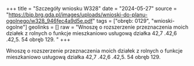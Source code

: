 +++
title = "Szczegóły wniosku W328"
date = "2024-05-27"
source = "https://bip.brg.gda.pl/images/uploads/wnioski-do-planu-ogolnego/w328_946fec4a9d5e.pdf"
tags = ["obręb: 0129", "wnioski-ogolne"]
geolinks = []
raw = "Wnoszę o rozszerzenie przeznaczenia moich działek z rolnych o funkcje mieszkaniowo usługową działka 42,7 .42,6 .42,5. 54 obręb 129. "
+++

Wnoszę o rozszerzenie przeznaczenia moich działek z rolnych o funkcje
mieszkaniowo usługową działka 42,7 .42,6 .42,5. 54 obręb 129.



